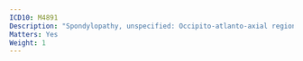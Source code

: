 ```yaml
---
ICD10: M4891
Description: "Spondylopathy, unspecified: Occipito-atlanto-axial region"
Matters: Yes
Weight: 1
---
```

